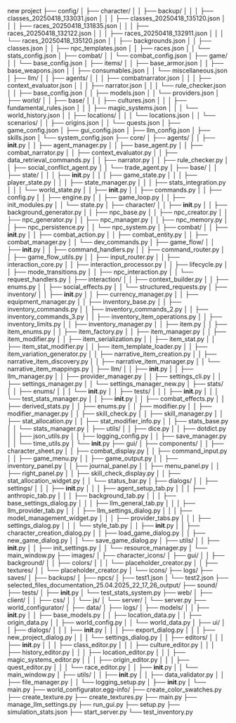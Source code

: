 new project
├── config/
│   ├── character/
│   │   ├── backup/
│   │   │   ├── classes_20250418_133031.json
│   │   │   ├── classes_20250418_135120.json
│   │   │   ├── races_20250418_131835.json
│   │   │   ├── races_20250418_132122.json
│   │   │   ├── races_20250418_132911.json
│   │   │   └── races_20250418_135120.json
│   │   ├── backgrounds.json
│   │   ├── classes.json
│   │   ├── npc_templates.json
│   │   ├── races.json
│   │   └── stats_config.json
│   ├── combat/
│   │   └── combat_config.json
│   ├── game/
│   │   └── base_config.json
│   ├── items/
│   │   ├── base_armor.json
│   │   ├── base_weapons.json
│   │   ├── consumables.json
│   │   └── miscellaneous.json
│   ├── llm/
│   │   ├── agents/
│   │   │   ├── combatnarrator.json
│   │   │   ├── context_evaluator.json
│   │   │   ├── narrator.json
│   │   │   └── rule_checker.json
│   │   ├── base_config.json
│   │   ├── models.json
│   │   └── providers.json
│   ├── world/
│   │   ├── base/
│   │   │   ├── cultures.json
│   │   │   ├── fundamental_rules.json
│   │   │   ├── magic_systems.json
│   │   │   └── world_history.json
│   │   ├── locations/
│   │   │   └── locations.json
│   │   └── scenarios/
│   │       ├── origins.json
│   │       └── quests.json
│   ├── game_config.json
│   ├── gui_config.json
│   ├── llm_config.json
│   ├── skills.json
│   └── system_config.json
├── core/
│   ├── agents/
│   │   ├── __init__.py
│   │   ├── agent_manager.py
│   │   ├── base_agent.py
│   │   ├── combat_narrator.py
│   │   ├── context_evaluator.py
│   │   ├── data_retrieval_commands.py
│   │   ├── narrator.py
│   │   ├── rule_checker.py
│   │   ├── social_conflict_agent.py
│   │   └── trade_agent.py
│   ├── base/
│   │   ├── state/
│   │   │   ├── __init__.py
│   │   │   ├── game_state.py
│   │   │   ├── player_state.py
│   │   │   ├── state_manager.py
│   │   │   ├── stats_integration.py
│   │   │   └── world_state.py
│   │   ├── __init__.py
│   │   ├── commands.py
│   │   ├── config.py
│   │   ├── engine.py
│   │   ├── game_loop.py
│   │   ├── init_modules.py
│   │   └── state.py
│   ├── character/
│   │   ├── __init__.py
│   │   ├── background_generator.py
│   │   ├── npc_base.py
│   │   ├── npc_creator.py
│   │   ├── npc_generator.py
│   │   ├── npc_manager.py
│   │   ├── npc_memory.py
│   │   ├── npc_persistence.py
│   │   └── npc_system.py
│   ├── combat/
│   │   ├── __init__.py
│   │   ├── combat_action.py
│   │   ├── combat_entity.py
│   │   ├── combat_manager.py
│   │   └── dev_commands.py
│   ├── game_flow/
│   │   ├── __init__.py
│   │   ├── command_handlers.py
│   │   ├── command_router.py
│   │   ├── game_flow_utils.py
│   │   ├── input_router.py
│   │   ├── interaction_core.py
│   │   ├── interaction_processor.py
│   │   ├── lifecycle.py
│   │   ├── mode_transitions.py
│   │   ├── npc_interaction.py
│   │   └── request_handlers.py
│   ├── interaction/
│   │   ├── context_builder.py
│   │   ├── enums.py
│   │   ├── social_effects.py
│   │   └── structured_requests.py
│   ├── inventory/
│   │   ├── __init__.py
│   │   ├── currency_manager.py
│   │   ├── equipment_manager.py
│   │   ├── inventory_base.py
│   │   ├── inventory_commands.py
│   │   ├── inventory_commands_2.py
│   │   ├── inventory_commands_3.py
│   │   ├── inventory_item_operations.py
│   │   ├── inventory_limits.py
│   │   ├── inventory_manager.py
│   │   ├── item.py
│   │   ├── item_enums.py
│   │   ├── item_factory.py
│   │   ├── item_manager.py
│   │   ├── item_modifier.py
│   │   ├── item_serialization.py
│   │   ├── item_stat.py
│   │   ├── item_stat_modifier.py
│   │   ├── item_template_loader.py
│   │   ├── item_variation_generator.py
│   │   ├── narrative_item_creation.py
│   │   ├── narrative_item_discovery.py
│   │   ├── narrative_item_manager.py
│   │   └── narrative_item_mappings.py
│   ├── llm/
│   │   ├── __init__.py
│   │   ├── llm_manager.py
│   │   ├── provider_manager.py
│   │   ├── settings_cli.py
│   │   ├── settings_manager.py
│   │   └── settings_manager_new.py
│   ├── stats/
│   │   ├── enums/
│   │   │   └── __init__.py
│   │   ├── tests/
│   │   │   ├── __init__.py
│   │   │   └── test_stats_manager.py
│   │   ├── __init__.py
│   │   ├── combat_effects.py
│   │   ├── derived_stats.py
│   │   ├── enums.py
│   │   ├── modifier.py
│   │   ├── modifier_manager.py
│   │   ├── skill_check.py
│   │   ├── skill_manager.py
│   │   ├── stat_allocation.py
│   │   ├── stat_modifier_info.py
│   │   ├── stats_base.py
│   │   └── stats_manager.py
│   ├── utils/
│   │   ├── dice.py
│   │   ├── dotdict.py
│   │   ├── json_utils.py
│   │   ├── logging_config.py
│   │   ├── save_manager.py
│   │   └── time_utils.py
│   └── __init__.py
├── gui/
│   ├── components/
│   │   ├── character_sheet.py
│   │   ├── combat_display.py
│   │   ├── command_input.py
│   │   ├── game_menu.py
│   │   ├── game_output.py
│   │   ├── inventory_panel.py
│   │   ├── journal_panel.py
│   │   ├── menu_panel.py
│   │   ├── right_panel.py
│   │   ├── skill_check_display.py
│   │   ├── stat_allocation_widget.py
│   │   └── status_bar.py
│   ├── dialogs/
│   │   ├── settings/
│   │   │   ├── __init__.py
│   │   │   ├── agent_setup_tab.py
│   │   │   ├── anthropic_tab.py
│   │   │   ├── background_tab.py
│   │   │   ├── base_settings_dialog.py
│   │   │   ├── llm_general_tab.py
│   │   │   ├── llm_provider_tab.py
│   │   │   ├── llm_settings_dialog.py
│   │   │   ├── model_management_widget.py
│   │   │   ├── provider_tabs.py
│   │   │   ├── settings_dialog.py
│   │   │   └── style_tab.py
│   │   ├── __init__.py
│   │   ├── character_creation_dialog.py
│   │   ├── load_game_dialog.py
│   │   ├── new_game_dialog.py
│   │   └── save_game_dialog.py
│   ├── utils/
│   │   ├── __init__.py
│   │   ├── init_settings.py
│   │   └── resource_manager.py
│   └── main_window.py
├── images/
│   ├── character_icons/
│   ├── gui/
│   │   ├── background/
│   │   ├── colors/
│   │   │   └── placeholder_creator.py
│   │   ├── textures/
│   │   └── placeholder_creator.py
│   └── icons/
├── logs/
├── saves/
│   ├── backups/
│   ├── npcs/
│   ├── test1.json
│   └── test2.json
├── selected_files_documentation_25.04.2025_22_17_26_output/
├── sound/
├── tests/
│   ├── __init__.py
│   └── test_stats_system.py
├── web/
│   ├── client/
│   │   ├── css/
│   │   └── js/
│   └── server/
│       └── server.py
├── world_configurator/
│   ├── data/
│   ├── logs/
│   ├── models/
│   │   ├── __init__.py
│   │   ├── base_models.py
│   │   ├── location_data.py
│   │   ├── origin_data.py
│   │   ├── world_config.py
│   │   └── world_data.py
│   ├── ui/
│   │   ├── dialogs/
│   │   │   ├── __init__.py
│   │   │   ├── export_dialog.py
│   │   │   ├── new_project_dialog.py
│   │   │   └── settings_dialog.py
│   │   ├── editors/
│   │   │   ├── __init__.py
│   │   │   ├── class_editor.py
│   │   │   ├── culture_editor.py
│   │   │   ├── history_editor.py
│   │   │   ├── location_editor.py
│   │   │   ├── magic_systems_editor.py
│   │   │   ├── origin_editor.py
│   │   │   ├── quest_editor.py
│   │   │   └── race_editor.py
│   │   ├── __init__.py
│   │   └── main_window.py
│   ├── utils/
│   │   ├── __init__.py
│   │   ├── data_validator.py
│   │   ├── file_manager.py
│   │   └── logging_setup.py
│   ├── __init__.py
│   └── main.py
├── world_configurator.egg-info/
├── create_color_swatches.py
├── create_texture.py
├── create_textures.py
├── main.py
├── manage_llm_settings.py
├── run_gui.py
├── setup.py
├── simulation_stats.json
├── start_server.py
└── test_inventory.py
